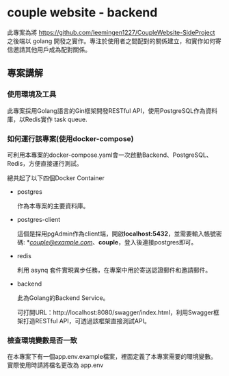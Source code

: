 # couple website - backend

此專案為將 https://github.com/leemingen1227/CoupleWebsite-SideProject 之後端以 golang 開發之實作。專注於使用者之間配對的關係建立，和實作如何寄信邀請其他用戶成為配對關係。

## 專案講解

### 使用環境及工具

此專案採用Golang語言的Gin框架開發RESTful API，使用PostgreSQL作為資料庫，以Redis實作 task queue.

### 如何運行該專案(使用docker-compose)

可利用本專案的docker-compose.yaml會一次啟動Backend、PostgreSQL、Redis，方便直接運行測試。

總共起了以下四個Docker Container

+ postgres

  作為本專案的主要資料庫。

+ postgres-client

  這個是採用pgAdmin作為client端，開啟**localhost:5432**，並需要輸入帳號密碼: **couple@example.com*、**couple**，登入後連接postgres即可。

+ redis

    利用 asynq 套件實現異步任務，在專案中用於寄送認證郵件和邀請郵件。

+ backend

  此為Golang的Backend Service。

  可打開URL：http://localhost:8080/swagger/index.html，利用Swagger框架打造RESTful API，可透過該框架直接測試API。


### 檢查環境變數是否一致

在本專案下有一個app.env.example檔案，裡面定義了本專案需要的環境變數。實際使用時請將檔名更改為 app.env


